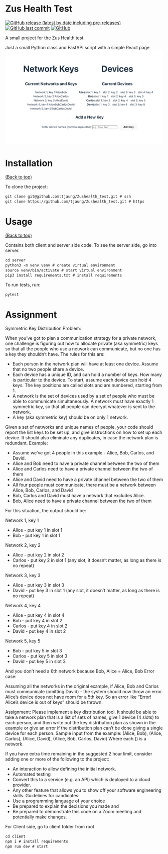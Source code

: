 # Zus Health Test

[![GitHub release (latest by date including pre-releases)](https://img.shields.io/github/v/release/navendu-pottekkat/awesome-readme?include_prereleases)](https://img.shields.io/github/v/release/navendu-pottekkat/awesome-readme?include_prereleases)
[![GitHub last commit](https://img.shields.io/github/last-commit/navendu-pottekkat/awesome-readme)](https://img.shields.io/github/last-commit/navendu-pottekkat/awesome-readme)
[![GitHub](https://img.shields.io/github/license/navendu-pottekkat/awesome-readme)](https://img.shields.io/github/license/navendu-pottekkat/awesome-readme)

A small project for the Zus Health test.

Just a small Python class and FastAPI script with a simple React page
![alt text](https://github.com/tjaung/Zushealth_test/blob/main/preview.png?raw=true)

# Installation

[(Back to top)](#table-of-contents)

To clone the project:

```shell
git clone git@github.com:tjaung/Zushealth_test.git # ssh
git clone https://github.com/tjaung/Zushealth_test.git # https
```

# Usage

[(Back to top)](#table-of-contents)

Contains both client and server side code. To see the server side, go into server.

```
cd server
python3 -m venv venv # create virtual environment
source venv/bin/activate # start virtual environment
pip3 install requirements.txt # install requirements
```

To run tests, run:

```
pytest
```

# Assignment

Symmetric Key Distribution Problem:

When you’ve got to plan a communication strategy for a private network, one challenge is
figuring out how to allocate private (aka symmetric) keys so that all the people who use a
network can communicate, but no one has a key they shouldn’t have. The rules for this are:
- Each person in the network plan will have at least one device. Assume that no two
people share a device.
- Each device has a unique ID, and can hold a number of keys. How many is particular to
the device. To start, assume each device can hold 4 keys. The key positions are called
slots and are numbered, starting from 1.
- A network is the set of devices used by a set of people who must be able to
communicate simultaneously. A network must have exactly 1 symmetric key, so that all
people can decrypt whatever is sent to the network.
- A key (aka symmetric key) should be on only 1 network.

Given a set of networks and unique names of people, your code should report the list keys to be
set up, and give instructions on how to set up each device. It should also eliminate any
duplicates, in case the network plan is redundant.
Example:

- Assume we’ve got 4 people in this example - Alice, Bob, Carlos, and David.
- Alice and Bob need to have a private channel between the two of them
- Alice and Carlos need to have a private channel between the two of them
- Alice and David need to have a private channel between the two of them
- All four people must communicate, there must be a network between Alice, Bob, Carlos,
and David
- Bob, Carlos and David must have a network that excludes Alice.
- Bob, Alice need to have a private channel between the two of them

For this situation, the output should be:

Network 1, key 1  
- Alice - put key 1 in slot 1
- Bob - put key 1 in slot 1

Network 2, key 2  
- Alice - put key 2 in slot 2
- Carlos - put key 2 in slot 1 (any slot, it doesn’t matter, as long as there is no
repeat)

Network 3, key 3  
- Alice - put key 3 in slot 3
- David - put key 3 in slot 1 (any slot, it doesn’t matter, as long as there is no
repeat)

Network 4, key 4  
- Alice - put key 4 in slot 4
- Bob - put key 4 in slot 2
- Carlos - put key 4 in slot 2
- David - put key 4 in slot 2
  
Network 5, key 5  
- Bob - put key 5 in slot 3
- Carlos - put key 5 in slot 3
- David - put key 5 in slot 3

And you don’t need a 6th network because Bob, Alice = Alice, Bob
Error case:

Assuming all the networks in the original example, if Alice, Bob and Carlos must communicate
(omitting David) - the system should now throw an error. Alice’s device does not have room for
a 5th key. So an error like “Error! Alice’s device is out of keys” should be thrown.

Assignment:
Please implement a key distribution tool.
It should be able to take a network plan that is a list of sets of names, give 1 device (4 slots) to
each person, and then write out the key distribution plan as shown in the example or give an
error if the distribution plan can’t be done giving a single device for each person.
Sample input from the example:
(Alice, Bob), (Alice, Carlos), (Alice, David), (Alice, Bob, Carlos, David)
Where each () is a network.

If you have extra time remaining in the suggested 2 hour limit, consider adding one or more of
the following to the project:
- An interaction to allow defining the initial network.
- Automated testing
- Convert this to a service (e.g. an API) which is deployed to a cloud provider.
- Any other feature that allows you to show off your software engineering skills.
Guidelines for candidates:
- Use a programming language of your choice
- Be prepared to explain the decisions you made and
- Be prepared to demonstrate this code on a Zoom meeting and potentially make
changes.

For Client side, go to client folder from root

```
cd client
npm i # install requirements
npm run dev # start
```
